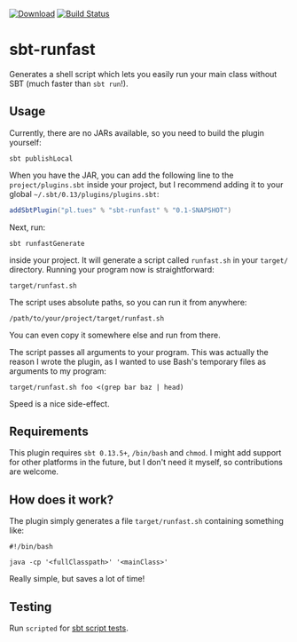 [![Download](https://api.bintray.com/packages/tues/sbt-plugins/sbt-runfast/images/download.svg)](https://bintray.com/tues/sbt-plugins/sbt-runfast/_latestVersion)
[![Build Status](https://travis-ci.org/tues/sbt-runfast.svg?branch=master)](https://travis-ci.org/tues/sbt-runfast)

# sbt-runfast

Generates a shell script which lets you easily run your main class without SBT (much faster than `sbt run`!).

## Usage

Currently, there are no JARs available, so you need to build the plugin yourself:

``` Shell
sbt publishLocal
```

When you have the JAR, you can add the following line to the `project/plugins.sbt` inside your project, but I recommend adding it to your global `~/.sbt/0.13/plugins/plugins.sbt`:

``` Scala
addSbtPlugin("pl.tues" % "sbt-runfast" % "0.1-SNAPSHOT")
```

Next, run:

``` Shell
sbt runfastGenerate
```

inside your project. It will generate a script called `runfast.sh` in your `target/` directory. Running your program now is straightforward:

``` Shell
target/runfast.sh
```

The script uses absolute paths, so you can run it from anywhere:

``` Shell
/path/to/your/project/target/runfast.sh
```

You can even copy it somewhere else and run from there.

The script passes all arguments to your program. This was actually the reason I wrote the plugin, as I wanted to use Bash's temporary files as arguments to my program:

``` Shell
target/runfast.sh foo <(grep bar baz | head)
```

Speed is a nice side-effect.

## Requirements

This plugin requires `sbt 0.13.5+`, `/bin/bash` and `chmod`. I might add support for other platforms in the future, but I don't need it myself, so contributions are welcome.

## How does it work?

The plugin simply generates a file `target/runfast.sh` containing something like:

``` Shell
#!/bin/bash

java -cp '<fullClasspath>' '<mainClass>'
```

Really simple, but saves a lot of time!

## Testing

Run `scripted` for [sbt script tests](http://www.scala-sbt.org/0.13/docs/Testing-sbt-plugins.html).
